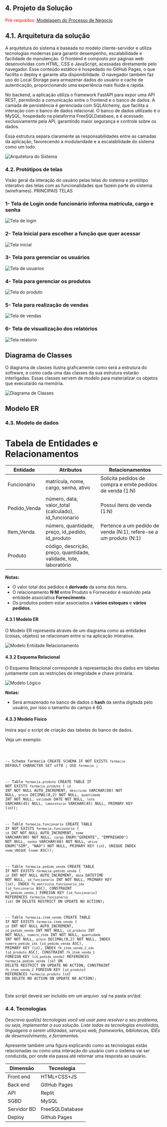 ## 4. Projeto da Solução

<span style="color:red">Pré-requisitos: <a href="3-Modelagem-Processos-Negócio.md"> Modelagem do Processo de Negocio</a></span>

## 4.1. Arquitetura da solução

A arquitetura do sistema é baseada no modelo cliente-servidor e utiliza tecnologias modernas para garantir desempenho, escalabilidade e facilidade de manutenção. O frontend é composto por páginas web desenvolvidas com HTML, CSS e JavaScript, acessadas diretamente pelo navegador. Esse conteúdo estático é hospedado no GitHub Pages, o que facilita o deploy e garante alta disponibilidade. O navegador também faz uso do Local Storage para armazenar dados do usuário e cache de autenticação, proporcionando uma experiência mais fluida e rápida.

No backend, a aplicação utiliza o framework FastAPI para expor uma API REST, permitindo a comunicação entre o frontend e o banco de dados. A camada de persistência é gerenciada com SQLAlchemy, que facilita a interação com o banco de dados relacional. O banco de dados utilizado é o MySQL, hospedado na plataforma FreeSQLDatabase, e é acessado exclusivamente pela API, garantindo maior segurança e controle sobre os dados.

Essa estrutura separa claramente as responsabilidades entre as camadas da aplicação, favorecendo a modularidade e a escalabilidade do sistema como um todo.

 
 ![Arquitetura do Sistema](./images/arquitetura.png)
 

### 4.2. Protótipos de telas

Visão geral da interação do usuário pelas telas do sistema e protótipo interativo das telas com as funcionalidades que fazem parte do sistema (wireframes).
PRINCIPAIS TELAS

### 1- Tela de Login onde funcionário informa matrícula, cargo e senha
![Tela de login](images/wr-login.png)

### 2- Tela Inicial para escolher a função que quer acessar
![Tela inicial](images/wr-inicial.png)

### 3- Tela para gerenciar os usuários
![Tela de usuarios](images/wr-usuarios.png)

### 4- Tela para gerenciar os produtos
![Tela do produto](images/wr-produtos.png)

### 5- Tela para realização de vendas
![Tela de vendas](images/wr-vendas.png)

### 6- Tela de visualização dos relatórios
![Tela relatorio](images/wr-relatorio-financeiro.png)

## Diagrama de Classes

O diagrama de classes ilustra graficamente como será a estrutura do software, e como cada uma das classes da sua estrutura estarão interligadas. Essas classes servem de modelo para materializar os objetos que executarão na memória.


![Diagrama de Classes](./images/diagrama-classes.png)

## Modelo ER

### 4.3. Modelo de dados

# Tabela de Entidades e Relacionamentos

| Entidade          | Atributos                                                | Relacionamentos                                                                  |
|-------------------|----------------------------------------------------------|----------------------------------------------------------------------------------|
| Funcionário       | matrícula, nome, cargo, senha, ativo                     | Solicita pedidos de compra e emite pedidos de venda (1:N)                        |
| Pedido_Venda      | número, data, valor_total (calculado), id_funcionario    | Possui itens de venda (1:N)                                                      |
| Item_Venda        | número, quantidade, preço, id_pedido, id_produto         | Pertence a um pedido de venda (N:1), refere-se a um produto (N:1)               |
| Produto           | código, descrição, preço, quantidade, validade, lote, laboratório |          |

**Notas:**
- O valor total dos pedidos é **derivado** da soma dos itens.
- O relacionamento **N:M** entre Produto e Fornecedor é resolvido pela entidade associativa **Fornecimento**.
- Os produtos podem estar associados a **vários estoques** e **vários pedidos**.


#### 4.3.1 Modelo ER

O Modelo ER representa através de um diagrama como as entidades (coisas, objetos) se relacionam entre si na aplicação interativa.

 ![Modelo Entidade Relacionamento](./images/modelo-er.png)

#### 4.3.2 Esquema Relacional

O Esquema Relacional corresponde à representação dos dados em tabelas juntamente com as restrições de integridade e chave primária.

![Modelo Lógico](./images/modelo-relacional.png)

**Notas:**
- Será armazenado no banco de dados o **hash** da senha digitada pelo usuário, por isso o tamanho do campo é 60.



#### 4.3.3 Modelo Físico

Insira aqui o script de criação das tabelas do banco de dados.

Veja um exemplo:

<code>

 -- Schema farmacia
CREATE SCHEMA IF NOT EXISTS `farmacia` DEFAULT CHARACTER SET utf8 ;
USE `farmacia` ;

-- Table `farmacia`.`produto`
CREATE TABLE IF NOT EXISTS `farmacia`.`produto` (
  `id` INT NOT NULL AUTO_INCREMENT,
  `descricao` VARCHAR(80) NOT NULL,
  `preco` DECIMAL(8,2) NOT NULL,
  `quantidade` INT NOT NULL,
  `validade` DATE NOT NULL,
  `lote` VARCHAR(45) NULL,
  `laboratorio` VARCHAR(45) NULL,
  PRIMARY KEY (`id`));

-- Table `farmacia`.`funcionario`
CREATE TABLE IF NOT EXISTS `farmacia`.`funcionario` (
  `id` INT NOT NULL AUTO_INCREMENT,
  `nome` VARCHAR(80) NOT NULL,
  `cargo` ENUM("GERENTE", "EMPREGADO") NOT NULL,
  `senha` VARCHAR(60) NOT NULL,
  `ativo` ENUM("SIM", "NAO") NOT NULL,
  PRIMARY KEY (`id`),
  UNIQUE INDEX `nome_UNIQUE` (`nome` ASC));

-- Table `farmacia`.`pedido_venda`
CREATE TABLE IF NOT EXISTS `farmacia`.`pedido_venda` (
  `id` INT NOT NULL AUTO_INCREMENT,
  `data` DATETIME NOT NULL,
  `id_funcionario` INT NOT NULL,
  PRIMARY KEY (`id`),
  INDEX `fk_matricula_funcionario_idx` (`id_funcionario` ASC),
  CONSTRAINT `fk_pedido_venda_1`
    FOREIGN KEY (`id_funcionario`)
    REFERENCES `farmacia`.`funcionario` (`id`)
    ON DELETE RESTRICT
    ON UPDATE NO ACTION);

-- Table `farmacia`.`item_venda`
CREATE TABLE IF NOT EXISTS `farmacia`.`item_venda` (
  `id` INT NOT NULL AUTO_INCREMENT,
  `id_pedido_venda` INT NOT NULL,
  `id_produto` INT NOT NULL,
  `numero_item` INT NOT NULL,
  `quantidade` INT NOT NULL,
  `preco` DECIMAL(8,2) NOT NULL,
  INDEX `numero_pedido_idx` (`id_pedido_venda` ASC),
  PRIMARY KEY (`id`),
  INDEX `fk_item_venda_2_idx` (`id_produto` ASC),
  CONSTRAINT `fk_item_venda_1`
    FOREIGN KEY (`id_pedido_venda`)
    REFERENCES `farmacia`.`pedido_venda` (`id`)
    ON DELETE RESTRICT
    ON UPDATE NO ACTION,
  CONSTRAINT `fk_item_venda_2`
    FOREIGN KEY (`id_produto`)
    REFERENCES `farmacia`.`produto` (`id`)
    ON DELETE NO ACTION
    ON UPDATE NO ACTION);

</code>

Este script deverá ser incluído em um arquivo .sql na pasta src\bd.


### 4.4. Tecnologias

_Descreva qual(is) tecnologias você vai usar para resolver o seu problema, ou seja, implementar a sua solução. Liste todas as tecnologias envolvidas, linguagens a serem utilizadas, serviços web, frameworks, bibliotecas, IDEs de desenvolvimento, e ferramentas._

Apresente também uma figura explicando como as tecnologias estão relacionadas ou como uma interação do usuário com o sistema vai ser conduzida, por onde ela passa até retornar uma resposta ao usuário.


| **Dimensão**   | **Tecnologia**  |
| ---            | ---             |
| Front end      | HTML+CSS+JS     |
| Back end       | GitHub Pages    |
| API            | Replit          |
| SGBD           | MySQL           |
| Servidor BD    | FreeSQLDatabase |
| Deploy         | Github Pages    |
